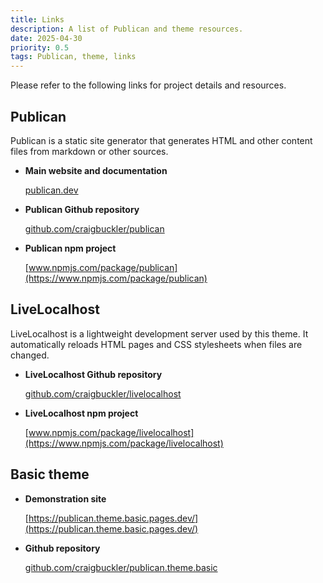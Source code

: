 ```yaml
---
title: Links
description: A list of Publican and theme resources.
date: 2025-04-30
priority: 0.5
tags: Publican, theme, links
---
```


Please refer to the following links for project details and resources.

## Publican

Publican is a static site generator that generates HTML and other content files from markdown or other sources.

* **Main website and documentation**

  [publican.dev](https://publican.dev/)

* **Publican Github repository**

  [github.com/craigbuckler/publican](https://github.com/craigbuckler/publican)

* **Publican npm project**

  [www.npmjs.com/package/publican](https://www.npmjs.com/package/publican)


## LiveLocalhost

LiveLocalhost is a lightweight development server used by this theme. It automatically reloads HTML pages and CSS stylesheets when files are changed.

* **LiveLocalhost Github repository**

  [github.com/craigbuckler/livelocalhost](https://github.com/craigbuckler/livelocalhost)

* **LiveLocalhost npm project**

  [www.npmjs.com/package/livelocalhost](https://www.npmjs.com/package/livelocalhost)


## Basic theme

* **Demonstration site**

  [https://publican.theme.basic.pages.dev/](https://publican.theme.basic.pages.dev/)

* **Github repository**

  [github.com/craigbuckler/publican.theme.basic](https://github.com/craigbuckler/publican.theme.basic)
